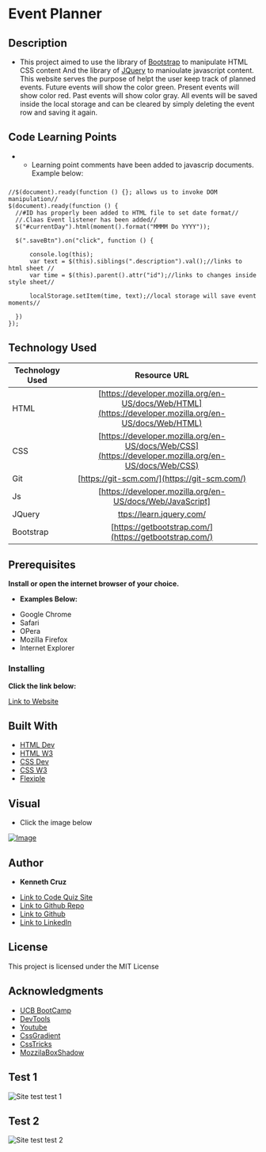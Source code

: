 #  Event Planner


## **Description**

* This project aimed to use the library of [Bootstrap](https://getbootstrap.com/) to manipulate HTML CSS content And the library of [JQuery](https://learn.jquery.com/) to manioulate javascript content. This website serves the purpose of helpt the user keep track of planned events. Future events will show the color green. Present events will show  color red. Past events will show color gray.
All events will be saved inside the local storage and can be cleared by simply deleting the event row and saving it again.


## **Code Learning Points**

- * Learning point comments have been added to javascrip documents. Example below:  

### 

```Js
//$(document).ready(function () {}; allows us to invoke DOM manipulation//
$(document).ready(function () {
  //#ID has properly been added to HTML file to set date format//
  //.Claas Event listener has been added//
  $("#currentDay").html(moment().format("MMMM Do YYYY")); 

  $(".saveBtn").on("click", function () {
    
      console.log(this);
      var text = $(this).siblings(".description").val();//links to html sheet //
      var time = $(this).parent().attr("id");//links to changes inside style sheet// 
     
      localStorage.setItem(time, text);//local storage will save event moments// 
      
  })
});
```

## **Technology Used**

| Technology Used         | Resource URL           | 
| ------------- |:-------------:| 
| HTML    | [https://developer.mozilla.org/en-US/docs/Web/HTML](https://developer.mozilla.org/en-US/docs/Web/HTML)|  
| CSS     | [https://developer.mozilla.org/en-US/docs/Web/CSS](https://developer.mozilla.org/en-US/docs/Web/CSS)      |   
| Git | [https://git-scm.com/](https://git-scm.com/)     |    
| Js  | [https://developer.mozilla.org/en-US/docs/Web/JavaScript]  | 
 |  JQuery |[ttps://learn.jquery.com/](ttps://learn.jquery.com/)     | 
  |  Bootstrap  | [https://getbootstrap.com/](https://getbootstrap.com/)  | 

## **Prerequisites**

**Install or open the internet browser of your choice.**

*  **Examples Below:**

- Google Chrome
- Safari
- OPera
- Mozilla Firefox
- Internet Explorer

### **Installing**

**Click the link below:** 

[Link to Website](https://cruzkenneth504.github.io/code-quiz/)

## **Built With**

* [HTML Dev](https://developer.mozilla.org/en-US/docs/Web/HTML)
* [HTML W3](https://www.w3schools.com/html/default.asp)   
* [CSS Dev](https://developer.mozilla.org/en-US/docs/Web/CSS)
* [CSS W3](https://www.w3schools.com/css/default.asp)
* [Flexiple](https://flexiple.com/javascript/javascript-clock/)

## **Visual**

* Click the image below 

[![Image](./assets/imgs/screen1.png)](https://cruzkenneth504.github.io/code-quiz/)


## **Author**

* **Kenneth Cruz** 


- [Link to Code Quiz Site](https://github.com/Cruzkenneth504.io/code-quiz)
- [Link to Github Repo](https://cruzkenneth504.github/code-quiz/)
- [Link to Github](https://github.com/cruzkenneth504)
- [Link to LinkedIn](linkedin.com/in/cruzkenneth504)

       
## **License**

This project is licensed under the MIT License

## **Acknowledgments**

* [UCB BootCamp](https://bootcamp.berkeley.edu/)
* [DevTools](https://dev.to/)
* [Youtube](https://www.youtube.com/)
* [CssGradient](https://cssgradient.io/)
* [CssTricks](https://css-tricks.com/snippets/css/a-guide-to-flexbox/)
* [MozzilaBoxShadow](https://developer.mozilla.org/en-US/docs/Web/CSS/box-shadow)

## **Test 1**
<!---Unable to provide video testing due to computer version not meeting the github large files standards --->
![Site test test 1](./assets/imgs/screen3.png)
## **Test 2**
![Site test test 2](./assets/imgs/screen4.png)
